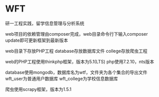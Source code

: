 # WFT

研一工程实践，留学信息管理与分析系统

web项目的依赖管理由composer完成，web目录命令行下输入composer update即可更新框架到最新版本

web目录下存放PHP工程
database存放数据库文件
college存放爬虫工程

web的PHP工程使用thinkphp框架，版本为5.1(LTS)
php使用7.2.10，nts版本

database使用mongodb，数据库名为wtf，文件夹为各个集合的导出文件
wft_user为普通用户数据库
wft_college为学校信息数据库

爬虫使用scrapy框架，版本为1.5.1
